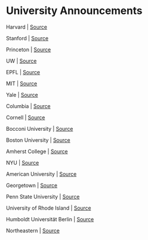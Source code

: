 # University Announcements

Harvard | [Source](https://www.harvard.edu/covid-19-moving-classes-online-other-updates)

Stanford | [Source](https://news.stanford.edu/2020/03/06/letter-provost-drell-covid-19-updates-online-classes-admit-weekend/)

Princeton | [Source](https://www.princeton.edu/content/covid-19-coronavirus-information#classes)

UW | [Source](https://www.washington.edu/coronavirus/#classes)

EPFL | [Source](https://www.epfl.ch/campus/security-safety/en/health/coronavirus-covid19/students/)

MIT | [Source](https://news.mit.edu/2020/letter-regarding-escalating-response-covid-19-0310)

Yale | [Source](https://communications.yale.edu/covid-19-information#movingclasses)

Columbia  | [Source](https://www.columbia.edu/content/online-classes)

Cornell  | [Source](https://statements.cornell.edu/2020/20200310-coronavirus-update.cfm)

Bocconi University | [Source](https://www.viasarfatti25.unibocconi.eu/notizia.php?idArt=21573)

Boston University | [Source](https://www.bu.edu/articles/2020/bu-all-classes-online-coronavirus/)

Amherst College | [Source](https://www.amherst.edu/news/covid-19/messages-for-the-college-community/node/766550)

NYU | [Source](https://www.nyu.edu/about/leadership-university-administration/office-of-the-president/communications/important-new-coronavirus-related-measures-and-restrictions-and-possible-future-steps.html)

American University | [Source](https://www.american.edu/president/announcements/march-10-2020.cfm)

Georgetown | [Source](https://www.georgetown.edu/news/announcing-our-transition-to-a-virtual-learning-environment/)

Penn State University | [Source](https://news.psu.edu/story/611757/2020/03/11/academics/all-penn-state-classes-take-place-remotely-beginning-march-16)

University of Rhode Island | [Source](https://web.uri.edu/coronavirus/2020/03/11/important-uri-covid-19-updates/)

Humboldt Universität Berlin | [Source](https://www.hu-berlin.de/en/press-portal/current-information-regarding-coronavirus/information-for-employees-and-students-regarding-covid-19/immediate-measures-to-prevent-the-coronavirus-spread?set_language=en)

Northeastern | [Source](https://news.northeastern.edu/coronavirus/university-messages/advancing-our-mission-in-a-time-of-uncertainty/)
